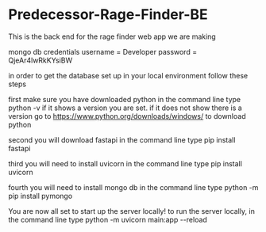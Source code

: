 # Predecessor-Rage-Finder-BE
This is the back end for the rage finder web app we are making

mongo db credentials
username = Developer
password = QjeAr4lwRkKYsiBW

in order to get the database set up in your local environment follow these steps

first make sure you have downloaded python
    in the command line type        python -v
    if it shows a version you are set.
    if it does not show there is a version go to https://www.python.org/downloads/windows/ to download python

second you will download fastapi 
    in the command line type                                    pip install fastapi

third you will need to install uvicorn
    in the command line type                                    pip install uvicorn

fourth you will need to install mongo db
    in the command line type                                    python -m pip install pymongo

You are now all set to start up the server locally!
    to run the server locally, in the command line type         python -m uvicorn main:app --reload

